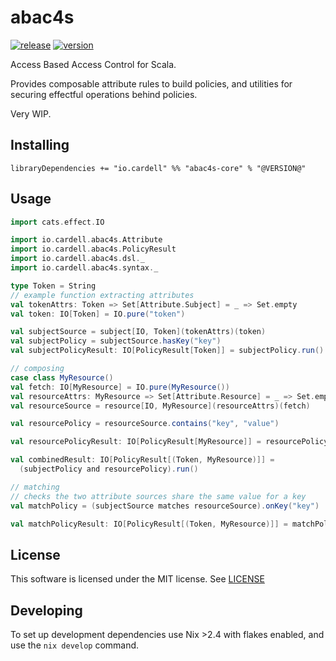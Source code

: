 # abac4s

[![release](https://github.com/alexcardell/abac4s/actions/workflows/ci.yaml/badge.svg)](https://github.com/alexcardell/abac4s/actions/workflows/ci.yaml)
[![version](https://img.shields.io/maven-central/v/io.cardell/abac4s_2.13)](https://search.maven.org/artifact/io.cardell/abac4s_2.13)

Access Based Access Control for Scala.

Provides composable attribute rules to build policies,
and utilities for securing effectful operations behind 
policies.

Very WIP.

## Installing 

```
libraryDependencies += "io.cardell" %% "abac4s-core" % "@VERSION@"
```

## Usage

```scala mdoc
import cats.effect.IO

import io.cardell.abac4s.Attribute
import io.cardell.abac4s.PolicyResult
import io.cardell.abac4s.dsl._
import io.cardell.abac4s.syntax._

type Token = String
// example function extracting attributes
val tokenAttrs: Token => Set[Attribute.Subject] = _ => Set.empty
val token: IO[Token] = IO.pure("token")

val subjectSource = subject[IO, Token](tokenAttrs)(token)
val subjectPolicy = subjectSource.hasKey("key")
val subjectPolicyResult: IO[PolicyResult[Token]] = subjectPolicy.run()

// composing
case class MyResource()
val fetch: IO[MyResource] = IO.pure(MyResource())
val resourceAttrs: MyResource => Set[Attribute.Resource] = _ => Set.empty
val resourceSource = resource[IO, MyResource](resourceAttrs)(fetch)

val resourcePolicy = resourceSource.contains("key", "value")

val resourcePolicyResult: IO[PolicyResult[MyResource]] = resourcePolicy.run()

val combinedResult: IO[PolicyResult[(Token, MyResource)]] = 
  (subjectPolicy and resourcePolicy).run() 

// matching
// checks the two attribute sources share the same value for a key
val matchPolicy = (subjectSource matches resourceSource).onKey("key")

val matchPolicyResult: IO[PolicyResult[(Token, MyResource)]] = matchPolicy.run()
```

## License

This software is licensed under the MIT license. See [LICENSE](./LICENSE)

## Developing

To set up development dependencies use Nix >2.4
with flakes enabled, and use the `nix develop` command.
